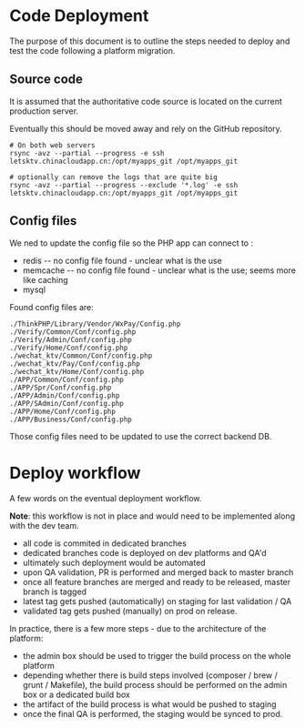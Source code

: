 # Code Deployment

The purpose of this document is to outline the steps needed to deploy and test the code following a platform migration.

## Source code

It is assumed that the authoritative code source is located on the current production server. 

Eventually this should be moved away and rely on the GitHub repository. 

```
# On both web servers
rsync -avz --partial --progress -e ssh letsktv.chinacloudapp.cn:/opt/myapps_git /opt/myapps_git

# optionally can remove the logs that are quite big
rsync -avz --partial --progress --exclude '*.log' -e ssh letsktv.chinacloudapp.cn:/opt/myapps_git /opt/myapps_git
```

## Config files

We ned to update the config file so the PHP app can connect to :
- redis -- no config file found - unclear what is the use
- memcache -- no config file found - unclear what is the use; seems more like caching
- mysql

Found config files are:

```
./ThinkPHP/Library/Vendor/WxPay/Config.php
./Verify/Common/Conf/config.php
./Verify/Admin/Conf/config.php
./Verify/Home/Conf/config.php
./wechat_ktv/Common/Conf/config.php
./wechat_ktv/Pay/Conf/config.php
./wechat_ktv/Home/Conf/config.php
./APP/Common/Conf/config.php
./APP/Spr/Conf/config.php
./APP/Admin/Conf/config.php
./APP/SAdmin/Conf/config.php
./APP/Home/Conf/config.php
./APP/Business/Conf/config.php
```

Those config files need to be updated to use the correct backend DB.

# Deploy workflow

A few words on the eventual deployment workflow. 

**Note**: this workflow is not in place and would need to be implemented along with the dev team.

- all code is commited in dedicated branches 
- dedicated branches code is deployed on dev platforms and QA'd
- ultimately such deployment would be automated
- upon QA validation, PR is performed and merged back to master branch
- once all feature branches are merged and ready to be released, master branch is tagged
- latest tag gets pushed (automatically) on staging for last validation / QA
- validated tag gets pushed (manually) on prod on release.

In practice, there is a few more steps - due to the architecture of the platform:

- the admin box should be used to trigger the build process on the whole platform
- depending whether there is build steps involved (composer / brew / grunt / Makefile), the build process should be performed on the admin box or a dedicated build box
- the artifact of the build process is what would be pushed to staging
- once the final QA is performed, the staging would be synced to prod.